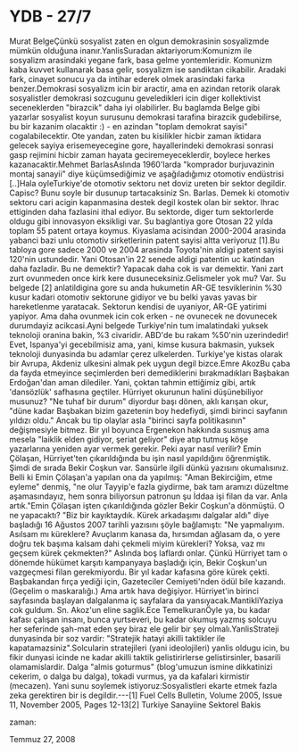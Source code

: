 # YDB - 27/7
Murat BelgeÇünkü sosyalist zaten en olgun demokrasinin sosyalizmde mümkün olduğuna inanır.YanlisSuradan aktariyorum:Komunizm ile sosyalizm arasindaki yegane fark, basa gelme yontemleridir. Komunizm kaba kuvvet kullanarak basa gelir, sosyalizm ise sandiktan cikabilir. Aradaki fark, cinayet sonucu ya da intihar ederek olmek arasindaki farka benzer.Demokrasi sosyalizm icin bir aractir, ama en azindan retorik olarak sosyalistler demokrasi sozcugunu geveledikleri icin diger kollektivist seceneklerden "birazcik" daha iyi olabilirler. Bu  baglamda Belge gibi yazarlar sosyalist koyun surusunu demokrasi tarafina birazcik gudebilirse, bu bir kazanim olacaktir :) - en azindan "toplam demokrat sayisi" cogalabilecektir. Ote yandan, zaten bu kisilikler hicbir zaman iktidara gelecek sayiya erisemeyecegine gore, hayallerindeki demokrasi sonrasi gasp rejimini hicbir zaman hayata geciremeyeceklerdir, boylece herkes kazanacaktir.Mehmet BarlasAslında 1960'larda "komprador burjuvazinin montaj sanayii" diye küçümsediğimiz ve aşağıladığımız otomotiv endüstrisi [..]Hala oyleTurkiye'de otomotiv sektoru net doviz ureten bir sektor degildir. Capisc? Bunu soyle bir dusunup tartacaksiniz Sn. Barlas. Demek ki otomotiv sektoru cari acigin kapanmasina destek degil kostek olan bir sektor. Ihrac ettiginden daha fazlasini ithal ediyor. Bu sektorde, diger tum sektorlerde oldugu gibi innovasyon eksikligi var. Su baglantiya gore Otosan 22 yılda toplam 55 patent ortaya koymus. Kiyaslama acisindan 2000-2004 arasinda yabanci bazi unlu otomotiv sirketlerinin patent sayisi altta veriyoruz [1].Bu tabloya gore sadece 2000 ve 2004 arasinda Toyota'nin aldigi patent sayisi 120'nin ustundedir. Yani Otosan'in 22 senede aldigi patentin uc katindan daha fazladir. Bu ne demektir? Yapacak daha cok is var demektir. Yani zart zurt ovunmeden once kirk kere dusuneceksiniz.Gelismeler yok mu? Var. Su belgede [2] anlatildigina gore su anda hukumetin AR-GE tesviklerinin %30 kusur kadari otomotiv sektorune gidiyor ve bu belki yavas yavas bir hareketlenme yaratacak. Sektorun kendisi de uyaniyor, AR-GE yatirimi yapiyor. Ama daha ovunmek icin cok erken - ne ovunecek ne dovunecek durumdayiz acikcasi.Ayni belgede Turkiye'nin tum imalatindaki yuksek teknoloji oranina bakin, %3 civaridir. ABD'de bu rakam %50'nin uzerindedir! Evet, Ispanya'yi gecebilmisiz ama, yani, kimse kusura bakmasin, yuksek teknoloji dunyasinda bu adamlar çerez ulkelerden. Turkiye'ye kistas olarak bir Avrupa, Akdeniz ulkesini almak pek uygun degil bizce.Emre AkozBu çaba da fayda etmeyince seçimlerden beri demediklerini bırakmadıkları Başbakan Erdoğan'dan aman dilediler. Yani, çoktan tahmin ettiğimiz gibi, artık 'dansözlük' safhasına geçtiler. Hürriyet okurunun halini düşünebiliyor musunuz? "Ne tuhaf bir durum" diyordur başı dönen, aklı karışan okur, "düne kadar Başbakan bizim gazetenin boy hedefiydi, şimdi birinci sayfanın yıldızı oldu." Ancak bu tip olaylar asla "birinci sayfa politikasının" değişmesiyle bitmez.  Bir yıl boyunca Ergenekon hakkında susmuş ama mesela "laiklik elden gidiyor, şeriat geliyor" diye atıp tutmuş köşe yazarlarına yeniden ayar vermek gerekir. Peki ayar nasıl verilir? Emin Çölaşan, Hürriyet'ten çıkarıldığında bu işin nasıl yapıldığını öğrenmiştik. Şimdi de sırada Bekir Coşkun var. Sansürle ilgili dünkü yazısını okumalısınız. Belli ki Emin Çölaşan'a yapılan ona da yapılmış: "Aman Bekirciğim, etme eyleme" denmiş, "ne olur Tayyip'e fazla giydirme, bak tam aramızı düzeltme aşamasındayız, hem sonra biliyorsun patronun şu İddaa işi filan da var. Anla artık."Emin Çölaşan işten çıkarıldığında gözler Bekir Coşkun'a dönmüştü. O ne yapacaktı?  "Biz bir kayıktaydık. Kürek arkadaşımı dalgalar aldı" diye başladığı 16 Ağustos 2007 tarihli yazısını şöyle bağlamıştı: "Ne yapmalıyım. Asılsam mı küreklere? Avuçlarım kanasa da, hırsımdan ağlasam da, o yere doğru tek başıma kalsam dahi çekmeli miyim kürekleri? Yoksa, vaz mı geçsem kürek çekmekten?" Aslında boş laflardı onlar. Çünkü Hürriyet tam o dönemde hükümet karşıtı kampanyaya başladığı için, Bekir Coşkun'un vazgeçmesi filan gerekmiyordu. Bir yıl kadar kafasına göre kürek çekti. Başbakandan fırça yediği için, Gazeteciler Cemiyeti'nden ödül bile kazandı. (Geçelim o maskaralığı.) Ama artık hava değişiyor. Hürriyet'in birinci sayfasında başlayan dalgalanma iç sayfalara da yansıyacak.MantikliYaziya cok guldum. Sn. Akoz'un eline saglik.Ece TemelkuranÖyle ya, bu kadar kafası çalışan insanı, bunca yurtseveri, bu kadar okumuş yazmış solcuyu her seferinde şah-mat eden şey biraz ele gelir bir şey olmalı.YanlisStrateji dunyasinda bir soz vardir: "Stratejik hatayi akilli taktikler ile kapatamazsiniz".Solcularin stratejileri (yani ideolojileri) yanlis oldugu icin, bu fikir dunyasi icinde ne kadar akilli taktik gelistirirlerse gelistirsinler, basarili olamamislardir. Dalga "almis goturmus" (blog'umuzun ismine dikkatinizi cekerim, o dalga bu dalga), tokadi vurmus, ya da kafalari kirmistir (mecazen). Yani sunu soylemek istiyoruz:Sosyalistleri ekarte etmek fazla zeka gerektiren bir is degildir.---[1] Fuel Cells Bulletin, Volume 2005, Issue 11, November 2005, Pages 12-13[2] Turkiye Sanayiine Sektorel Bakis







zaman:

Temmuz 27, 2008










